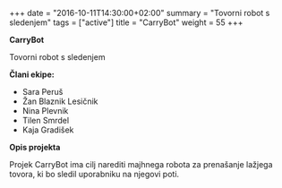 +++
date = "2016-10-11T14:30:00+02:00"
summary = "Tovorni robot s sledenjem"
tags = ["active"]
title = "CarryBot"
weight = 55
+++

**CarryBot**

Tovorni robot s sledenjem

<!--more-->

**Člani ekipe:**

- Sara Peruš
- Žan Blaznik Lesičnik
- Nina Plevnik
- Tilen Smrdel
- Kaja Gradišek

**Opis projekta**

Projek CarryBot ima cilj narediti majhnega robota za prenašanje lažjega tovora, ki bo sledil uporabniku na njegovi poti.
